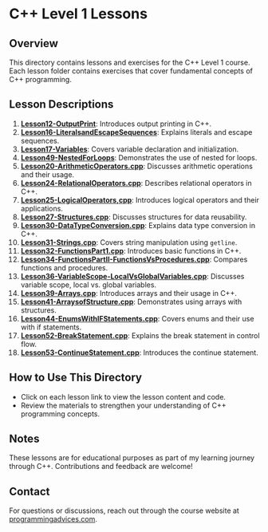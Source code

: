 # C++ Level 1 Lessons

## Overview
This directory contains lessons and exercises for the C++ Level 1 course. Each lesson folder contains exercises that cover fundamental concepts of C++ programming.

## Lesson Descriptions

1. **[Lesson12-OutputPrint](./Lesson12-OutputPrint)**: Introduces output printing in C++.
2. **[Lesson16-LiteralsandEscapeSequences](Lesson16-Literals-and-EscapeSequences)**: Explains literals and escape sequences.
3. **[Lesson17-Variables](./Lesson17-Variables)**: Covers variable declaration and initialization.
4. **[Lesson49-NestedForLoops](./Lesson49-NestedForLoops)**: Demonstrates the use of nested for loops.
5. **[Lesson20-ArithmeticOperators.cpp](./Lesson20-ArithmeticOperators.cpp)**: Discusses arithmetic operations and their usage.
6. **[Lesson24-RelationalOperators.cpp](./Lesson24-RelationalOperators,cpp)**: Describes relational operators in C++.
7. **[Lesson25-LogicalOperators,cpp](./Lesson25-LogicalOperators.cpp)**: Introduces logical operators and their applications.
8. **[Lesson27-Structures.cpp](./Lesson27-Structures.cpp)**: Discusses structures for data reusability.
9. **[Lesson30-DataTypeConversion.cpp](./Lesson30-DataTypeConversion.cpp)**: Explains data type conversion in C++.
10. **[Lesson31-Strings.cpp](./Lesson31-Strings.cpp)**: Covers string manipulation using `getline`.
11. **[Lesson32-FunctionsPart1.cpp](./Lesson32-FunctionsPart1.cpp)**: Introduces basic functions in C++.
12. **[Lesson34-FunctionsPartII-FunctionsVsProcedures.cpp](./Lesson34-FunctionsPartII-FunctionsVsProcedures.cpp)**: Compares functions and procedures.
13. **[Lesson36-VariableScope-LocalVsGlobalVariables.cpp](./Lesson36-VariableScope-LocalVsGlobalVariables.cpp)**: Discusses variable scope, local vs. global variables.
14. **[Lesson39-Arrays.cpp](./Lesson39-Arrays.cpp)**: Introduces arrays and their usage in C++.
15. **[Lesson41-ArraysofStructure.cpp](./Lesson41-ArraysofStructure.cpp)**: Demonstrates using arrays with structures.
16. **[Lesson44-EnumsWithIFStatements.cpp](./Lesson44-EnumsWithIFStatements.cpp)**: Covers enums and their use with if statements.
17. **[Lesson52-BreakStatement.cpp](./Lesson52-BreakStatement.cpp)**: Explains the break statement in control flow.
18. **[Lesson53-ContinueStatement.cpp](./Lesson53-ContinueStatement.cpp)**: Introduces the continue statement.

## How to Use This Directory
- Click on each lesson link to view the lesson content and code.
- Review the materials to strengthen your understanding of C++ programming concepts.

## Notes
These lessons are for educational purposes as part of my learning journey through C++. Contributions and feedback are welcome!

## Contact
For questions or discussions, reach out through the course website at [programmingadvices.com](https://programmingadvices.com/courses/).
